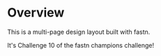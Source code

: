 # Overview

This is a multi-page design layout  built with fastn.

It's Challenge 10 of the fastn champions challenge!
